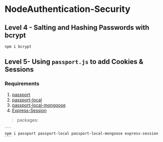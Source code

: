 # NodeAuthentication-Security


## Level 4 - Salting and Hashing Passwords with bcrypt

```
npm i bcrypt
```



## Level 5- Using `passport.js` to add Cookies & Sessions
### Requirements
1. [passport](https://www.npmjs.com/package/passport)
2. [passport-local](https://www.npmjs.com/package/passport-local)
3. [passport-local-mongoose](https://www.npmjs.com/package/passport-local-mongoose)
4. [Express-Session](https://www.npmjs.com/package/express-session)

> packages:

    ```
    npm i passport passport-local passport-local-mongoose express-session
    ```

